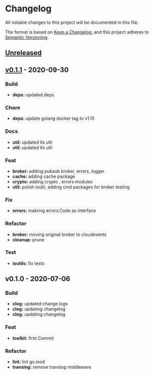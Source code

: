# Changelog

All notable changes to this project will be documented in this file.

The format is based on [Keep a Changelog](https://keepachangelog.com/en/1.0.0/),
and this project adheres to [Semantic Versioning](https://semver.org/spec/v2.0.0.html).

<a name="unreleased"></a>
## [Unreleased]


<a name="v0.1.1"></a>
## [v0.1.1] - 2020-09-30
### Build
- **deps:** updated deps

### Chore
- **deps:** update golang docker tag to v1.15

### Docs
- **util:** updated tls util
- **util:** updated tls util

### Feat
- **broker:** adding pubsub broker, errors, logger
- **cache:** adding cache package
- **crypto:** adding crypto , errors modules
- **util:** polish ioutil, adding cmd packages for broker testing

### Fix
- **errors:** makring errors.Code as interface

### Refactor
- **broker:** moving original broker to cloudevents
- **cleanup:** prune

### Test
- **ioutils:** fix tests


<a name="v0.1.0"></a>
## v0.1.0 - 2020-07-06
### Build
- **clog:** updated change logs
- **clog:** updating changelog
- **clog:** updating changelog

### Feat
- **toolkit:** first Commit

### Refactor
- **lint:** lint go.mod
- **translog:** remove translog middleware


[Unreleased]: https://github.com/xmlking/toolkit/compare/v0.1.1...HEAD
[v0.1.1]: https://github.com/xmlking/toolkit/compare/v0.1.0...v0.1.1
